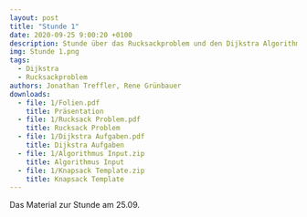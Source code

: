 ```yaml
---
layout: post
title: "Stunde 1"
date: 2020-09-25 9:00:20 +0100
description: Stunde über das Rucksackproblem und den Dijkstra Algorithmus
img: Stunde 1.png
tags:
  - Dijkstra
  - Rucksackproblem
authors: Jonathan Treffler, Rene Grünbauer
downloads:
  - file: 1/Folien.pdf
    title: Präsentation
  - file: 1/Rucksack Problem.pdf
    title: Rucksack Problem
  - file: 1/Dijkstra Aufgaben.pdf
    title: Dijkstra Aufgaben
  - file: 1/Algorithmus Input.zip
    title: Algorithmus Input
  - file: 1/Knapsack Template.zip
    title: Knapsack Template
---
```


Das Material zur Stunde am 25.09.
